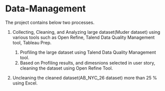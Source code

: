 # Data-Management

The project contains below two processes.

1)  Collecting, Cleaning, and Analyzing large dataset(Muder dataset) using various tools such as Open Refine, Talend Data Quality Management tool, Tableau Prep. 
    1) Profiling the large dataset using Talend Data Quality Management tool.
    2) Based on Profiling results, and dimesnions selected in user story, cleaning the dataset using Open Refine Tool.
    
2)  Uncleaning the cleaned dataset(AB_NYC_26 dataset) more than 25 % using Excel. 



